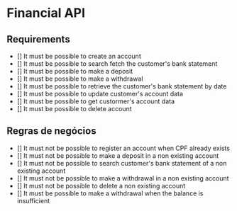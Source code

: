# Financial API

## Requirements

- [] It must be possible to create an account
- [] It must be possible to search fetch the customer's bank statement
- [] It must be possible to make a deposit
- [] It must be possible to make a withdrawal
- [] It must be possible to retrieve the customer's bank statement by date
- [] It must be possible to update customer's account data
- [] It must be possible to get custormer's account data
- [] It must be possible to delete account

## Regras de negócios

- [] It must not be possible to register an account when CPF already exists
- [] It must not be possible to make a deposit in a non existing account
- [] It must not be possible to search customer's bank statement of a non existing account
- [] It must not be possible to make a withdrawal in a non existing account
- [] It must not be possible to delete a non existing account
- [] It must be possible to make a withdrawal when the balance is insufficient
